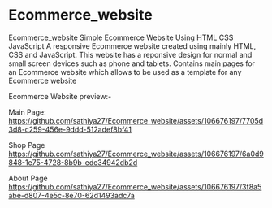 # Ecommerce_website
Ecommerce_website
Simple Ecommerce Website Using HTML CSS JavaScript A responsive Ecommerce website created using mainly HTML, CSS and JavaScript. 
This website has a reponsive design for normal and small screen devices such as phone and tablets.
Contains main pages for an Ecommerce website which allows to be used as a template for any Ecommerce website

Ecommerce Website preview:-

Main Page:
https://github.com/sathiya27/Ecommerce_website/assets/106676197/7705d3d8-c259-456e-9ddd-512adef8bf41


Shop Page
https://github.com/sathiya27/Ecommerce_website/assets/106676197/6a0d9848-1e75-4728-8b9b-ede34942db2d


About Page
https://github.com/sathiya27/Ecommerce_website/assets/106676197/3f8a5abe-d807-4e5c-8e70-62d1493adc7a

